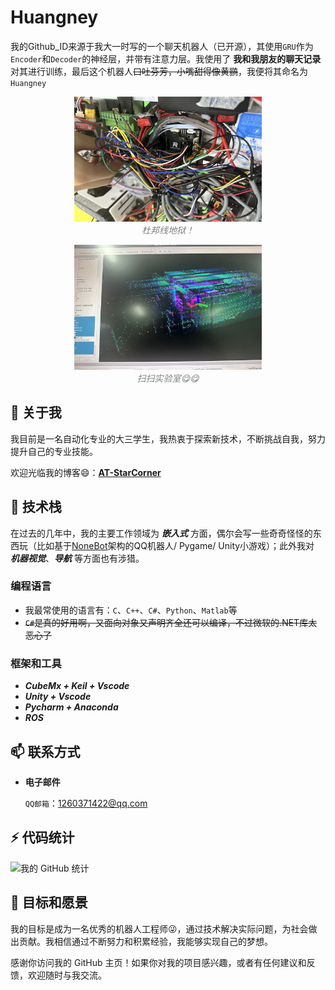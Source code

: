 # Huangney 
我的Github_ID来源于我大一时写的一个聊天机器人（已开源），其使用`GRU`作为`Encoder`和`Decoder`的神经层，并带有注意力层。我使用了 **我和我朋友的聊天记录** 对其进行训练，最后这个机器人~~口吐芬芳，小嘴甜得像黄鹂~~，我便将其命名为`Huangney`

<style>
  figure {
    text-align: center;
  }
  img {
    width: 300px;
    height: 200px;
  }
  figcaption {
    font-style: italic;
    color: gray;
  }
</style>

<figure>
<img src="./intro_imgs/Dupont_Line_Hell.png" alt="杜邦线地狱！" width="300" height="200">
<figcaption>杜邦线地狱！</figcaption>
</figure>

<figure>
<img src="./intro_imgs/Fast_Lio_Points.png" alt="扫扫实验室" width="300" height="200">
<figcaption>扫扫实验室😋😋</figcaption>
</figure>


## 👀 关于我
我目前是一名自动化专业的大三学生，我热衷于探索新技术，不断挑战自我，努力提升自己的专业技能。

欢迎光临我的博客😄：[**AT-StarCorner**](https://www.atstarcorner.net/)


## 🤔 技术栈
在过去的几年中，我的主要工作领域为 ***嵌入式*** 方面，偶尔会写一些奇奇怪怪的东西玩（比如基于[NoneBot](https://nonebot.dev/docs/)架构的QQ机器人/ Pygame/ Unity小游戏）；此外我对 ***机器视觉***、***导航*** 等方面也有涉猎。 
### 编程语言
- 我最常使用的语言有：`C`、`C++`、`C#`、`Python`、`Matlab`等
- ~~`C#`是真的好用啊，又面向对象又声明齐全还可以编译，不过微软的.NET库太恶心了~~

### 框架和工具
- ***CubeMx + Keil + Vscode***
- ***Unity + Vscode*** 
- ***Pycharm + Anaconda*** 
- ***ROS***


## 📫 联系方式
- **电子邮件** 
  
  `QQ邮箱`：1260371422@qq.com


## ⚡ 代码统计
![我的 GitHub 统计](https://github-readme-stats.vercel.app/api?username=Huangey&show_icons=true&theme=radical)

## 🎯 目标和愿景
我的目标是成为一名优秀的机器人工程师😜，通过技术解决实际问题，为社会做出贡献。我相信通过不断努力和积累经验，我能够实现自己的梦想。

感谢你访问我的 GitHub 主页！如果你对我的项目感兴趣，或者有任何建议和反馈，欢迎随时与我交流。    